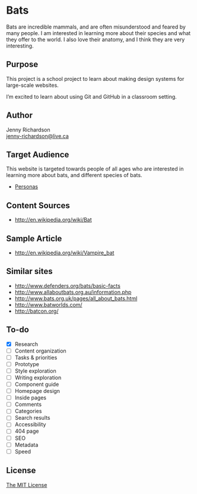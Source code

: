 # Bats

Bats are incredible mammals, and are often misunderstood and feared by many people. I am interested in learning more about their species and what they offer to the world. I also love their anatomy, and I think they are very interesting. 

## Purpose

This project is a school project to learn about making design systems for large-scale websites.

I’m excited to learn about using Git and GitHub in a classroom setting.

## Author

Jenny Richardson	
[jenny-richardson@live.ca](mailto:jenny-richardson@live.ca)

## Target Audience

This website is targeted towards people of all ages who are interested in learning more about bats, and different species of bats. 

- [Personas](Personas.md)

## Content Sources

- <http://en.wikipedia.org/wiki/Bat>

## Sample Article

- <http://en.wikipedia.org/wiki/Vampire_bat>

## Similar sites

- <http://www.defenders.org/bats/basic-facts>
- <http://www.allaboutbats.org.au/information.php>
- <http://www.bats.org.uk/pages/all_about_bats.html>
- <http://www.batworlds.com/>
- <http://batcon.org/>

## To-do

- [x] Research
- [ ] Content organization
- [ ] Tasks & priorities
- [ ] Prototype
- [ ] Style exploration
- [ ] Writing exploration
- [ ] Component guide
- [ ] Homepage design
- [ ] Inside pages
- [ ] Comments
- [ ] Categories
- [ ] Search results
- [ ] Accessibility
- [ ] 404 page
- [ ] SEO
- [ ] Metadata
- [ ] Speed

## License

[The MIT License](LICENSE)